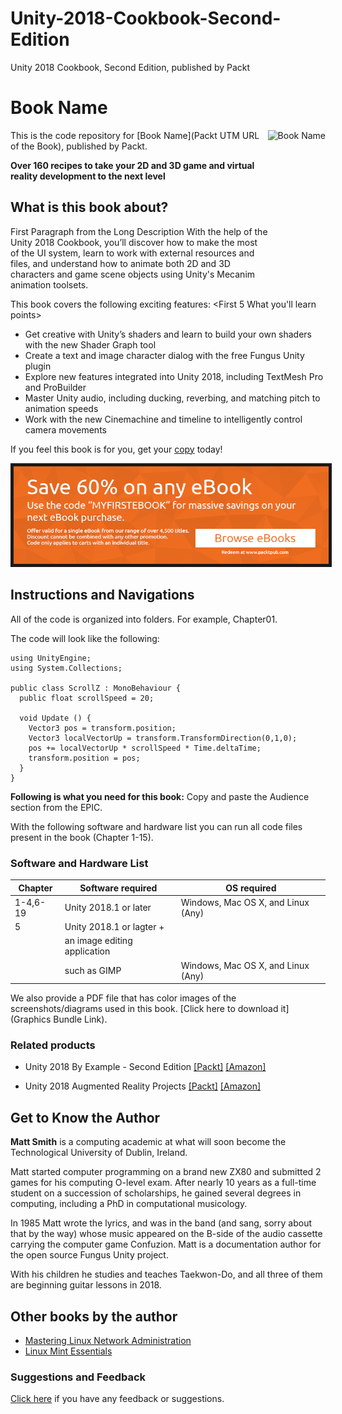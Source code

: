# Unity-2018-Cookbook-Second-Edition
Unity 2018 Cookbook, Second Edition, published by Packt
# Book Name

<a href="Packt UTM URL of the Book"><img src="Cover Image URL of the Book" alt="Book Name" height="256px" align="right"></a>

This is the code repository for [Book Name](Packt UTM URL of the Book), published by Packt.

**Over 160 recipes to take your 2D and 3D game and virtual reality development to the next level**

## What is this book about?
First Paragraph from the Long Description
With the help of the Unity 2018 Cookbook, you’ll discover how to make the most of the UI system, learn to work with external resources and files, and understand how to animate both 2D and 3D characters and game scene objects using Unity's Mecanim animation toolsets.

This book covers the following exciting features: <First 5 What you'll learn points>
* Get creative with Unity’s shaders and learn to build your own shaders with the new Shader Graph tool
* Create a text and image character dialog with the free Fungus Unity plugin
* Explore new features integrated into Unity 2018, including TextMesh Pro and ProBuilder
* Master Unity audio, including ducking, reverbing, and matching pitch to animation speeds
* Work with the new Cinemachine and timeline to intelligently control camera movements

If you feel this book is for you, get your [copy](https://www.amazon.com/dp/1788471903) today!

<a href="https://www.packtpub.com/?utm_source=github&utm_medium=banner&utm_campaign=GitHubBanner"><img src="https://raw.githubusercontent.com/PacktPublishing/GitHub/master/GitHub.png" 
alt="https://www.packtpub.com/" border="5" /></a>


## Instructions and Navigations
All of the code is organized into folders. For example, Chapter01.

The code will look like the following:
```
using UnityEngine; 
using System.Collections; 

public class ScrollZ : MonoBehaviour { 
  public float scrollSpeed = 20; 

  void Update () { 
    Vector3 pos = transform.position; 
    Vector3 localVectorUp = transform.TransformDirection(0,1,0); 
    pos += localVectorUp * scrollSpeed * Time.deltaTime; 
    transform.position = pos; 
  } 
} 
```

**Following is what you need for this book:**
Copy and paste the Audience section from the EPIC.

With the following software and hardware list you can run all code files present in the book (Chapter 1-15).

### Software and Hardware List

| Chapter  | Software required                   | OS required                        |
| -------- | ------------------------------------| -----------------------------------|
| 1-4,6-19 | Unity 2018.1 or later               | Windows, Mac OS X, and Linux (Any) |
| 5        | Unity 2018.1 or lagter +            |                                    |
|          | an image editing application        |                                    |
|          | such as GIMP                        | Windows, Mac OS X, and Linux (Any) |



We also provide a PDF file that has color images of the screenshots/diagrams used in this book. [Click here to download it](Graphics Bundle Link).

### Related products <Other books you may enjoy>
* Unity 2018 By Example - Second Edition [[Packt]](https://www.packtpub.com/game-development/unity-2018-example-second-edition?utm_source=github&utm_medium=repository&utm_campaign=9781788398701) [[Amazon]](https://www.amazon.com/dp/178839870X)

* Unity 2018 Augmented Reality Projects [[Packt]](https://www.packtpub.com/game-development/unity-2018-augmented-reality-projects?utm_source=github&utm_medium=repository&utm_campaign=9781788838764) [[Amazon]](https://www.amazon.com/dp/1788838769)

## Get to Know the Author
**Matt Smith**
is a computing academic at what will soon become the Technological University of Dublin, Ireland.

Matt started computer programming on a brand new ZX80 and submitted 2 games for his computing O-level exam. After nearly 10 years as a full-time student on a succession of scholarships, he gained several degrees in computing, including a PhD in computational musicology.

In 1985 Matt wrote the lyrics, and was in the band (and sang, sorry about that by the way) whose music appeared on the B-side of the audio cassette carrying the computer game Confuzion. Matt is a documentation author for the open source Fungus Unity project.

With his children he studies and teaches Taekwon-Do, and all three of them are beginning guitar lessons in 2018.



## Other books by the author
* [Mastering Linux Network Administration](https://www.packtpub.com/networking-and-servers/mastering-linux-network-administration?utm_source=github&utm_medium=repository&utm_campaign=9781784399597)
* [Linux Mint Essentials](https://www.packtpub.com/networking-and-servers/linux-mint-essentials?utm_source=github&utm_medium=repository&utm_campaign=9781782168157)

### Suggestions and Feedback
[Click here](https://docs.google.com/forms/d/e/1FAIpQLSdy7dATC6QmEL81FIUuymZ0Wy9vH1jHkvpY57OiMeKGqib_Ow/viewform) if you have any feedback or suggestions.
